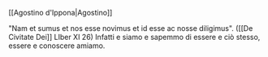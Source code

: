 
[[Agostino d'Ippona|Agostino]]


"Nam et sumus et nos esse novimus et id esse ac nosse diligimus". ([[De Civitate Dei]]  LIber XI 26)
Infatti e siamo e sapemmo di essere e ciò stesso, essere e conoscere amiamo.
